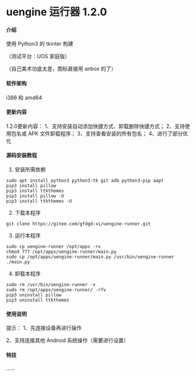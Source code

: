 # uengine 运行器 1.2.0

#### 介绍

使用 Python3 的 tkinter 构建

（测试平台：UOS 家庭版）

（自己美术功底太差，图标直接用 anbox 的了）

#### 软件架构
i386 和 amd64

#### 更新内容

1.2.0更新内容：
1、支持安装自动添加快捷方式、卸载删除快捷方式；
2、支持使用包名或 APK 文件卸载程序；
3、支持查看安装的所有包名；
4、进行了部分优化


#### 源码安装教程

1.  安装所需依赖

```
sudo apt install python3 python3-tk git adb python3-pip aapt
pip3 install pillow
pip3 install ttkthemes
pip3 install pillow -U
pip3 install ttkthemes -U
```

2.  下载本程序

```
git clone https://gitee.com/gfdgd-xi/uengine-runner.git
```

3.  运行本程序

```
sudo cp uengine-runner /opt/apps -rv
chmod 777 /opt/apps/uengine-runner/main.py
sudo cp /opt/apps/uengine-runner/main.py /usr/bin/uengine-runner
./main.py
```

4.  卸载本程序
```
sudo rm /usr/bin/uengine-runner -v
sudo rm /opt/apps/uengine-runner/ -rfv
pip3 uninstall pillow
pip3 uninstall ttkthemes
```

#### 使用说明

提示：
1、先连接设备再进行操作

2、支持连接其他 Android 系统操作（需要进行设置）


#### 特技

……